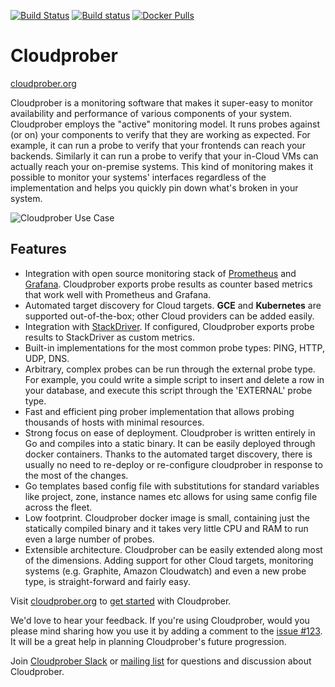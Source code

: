 [![Build
Status](https://travis-ci.org/google/cloudprober.svg?branch=master)](https://travis-ci.org/google/cloudprober)
[![Build status](https://ci.appveyor.com/api/projects/status/ypg1okxxfedwkksk?svg=true)](https://ci.appveyor.com/project/manugarg/cloudprober-wwcpu)
[![Docker Pulls](https://img.shields.io/docker/pulls/cloudprober/cloudprober.svg)](https://hub.docker.com/v2/repositories/cloudprober/cloudprober/)

# Cloudprober

[cloudprober.org](https://cloudprober.org)

Cloudprober is a monitoring software that makes it super-easy to monitor
availability and performance of various components of your system. Cloudprober
employs the "active" monitoring model. It runs probes against (or on) your
components to verify that they are working as expected. For example, it can run
a probe to verify that your frontends can reach your backends. Similarly it can
run a probe to verify that your in-Cloud VMs can actually reach your on-premise
systems. This kind of monitoring makes it possible to monitor your systems'
interfaces regardless of the implementation and helps you quickly pin down
what's broken in your system.

![Cloudprober Use
Case](https://cloudprober.org/diagrams/cloudprober_use_case.svg)

## Features

*   Integration with open source monitoring stack of
    [Prometheus](http://prometheus.io) and [Grafana](http://grafana.com).
    Cloudprober exports probe results as counter based metrics that work well
    with Prometheus and Grafana.
*   Automated target discovery for Cloud targets. __GCE__ and __Kubernetes__ are
    supported out-of-the-box; other Cloud providers can be added easily.
*   Integration with [StackDriver](https://cloud.google.com/stackdriver/). If
    configured, Cloudprober exports probe results to StackDriver as custom
    metrics.
*   Built-in implementations for the most common probe types: PING, HTTP, UDP,
    DNS.
*   Arbitrary, complex probes can be run through the external probe type. For
    example, you could write a simple script to insert and delete a row in your
    database, and execute this script through the 'EXTERNAL' probe type.
*   Fast and efficient ping prober implementation that allows probing thousands
    of hosts with minimal resources.
*   Strong focus on ease of deployment. Cloudprober is written entirely in Go
    and compiles into a static binary. It can be easily deployed through docker
    containers. Thanks to the automated target discovery, there is usually no
    need to re-deploy or re-configure cloudprober in response to the most of the
    changes.
*   Go templates based config file with substitutions for standard variables
    like project, zone, instance names etc allows for using same config file
    across the fleet.
*   Low footprint. Cloudprober docker image is small, containing just the
    statically compiled binary and it takes very little CPU and RAM to run even
    a large number of probes.
*   Extensible architecture. Cloudprober can be easily extended along most of
    the dimensions. Adding support for other Cloud targets, monitoring systems
    (e.g. Graphite, Amazon Cloudwatch) and even a new probe type, is
    straight-forward and fairly easy.

Visit [cloudprober.org](https://cloudprober.org) to
[get started](https://cloudprober.org/getting-started/) with Cloudprober.

We'd love to hear your feedback. If you're using Cloudprober, would you please
mind sharing how you use it by adding a comment to the [issue #123](
https://github.com/google/cloudprober/issues/123). It will be a great help in
planning Cloudprober's future progression.

Join [Cloudprober Slack](https://join.slack.com/t/cloudprober/shared_invite/enQtNjA1OTkyOTk3ODc3LWQzZDM2ZWUyNTI0M2E4NmM4NTIyMjM5M2E0MDdjMmU1NGQ3NWNiMjU4NTViMWMyMjg0M2QwMDhkZGZjZmFlNGE) or [mailing list](
https://groups.google.com/forum/#!forum/cloudprober) for questions and
discussion about Cloudprober.
